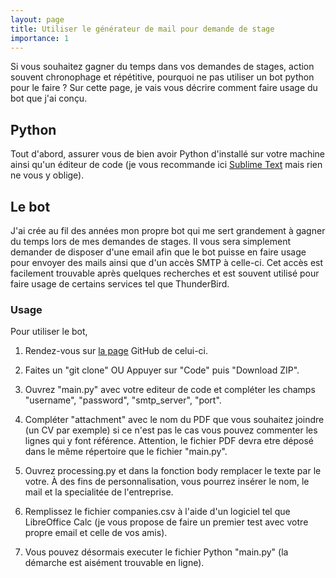 ```yaml
---
layout: page
title: Utiliser le générateur de mail pour demande de stage
importance: 1
---
```


Si vous souhaitez gagner du temps dans vos demandes de stages, action souvent chronophage et répétitive, pourquoi ne pas utiliser un bot python pour le faire ? Sur cette page, je vais vous décrire comment faire usage du bot que j'ai conçu.

## Python
Tout d'abord, assurer vous de bien avoir Python d'installé sur votre machine ainsi qu'un éditeur de code (je vous recommande ici [Sublime Text](https://www.sublimetext.com/) mais rien ne vous y oblige).

## Le bot

J'ai crée au fil des années mon propre bot qui me sert grandement à gagner du temps lors de mes demandes de stages. Il vous sera simplement demander de disposer d'une email afin que le bot puisse en faire usage pour envoyer des mails ainsi que d'un accès SMTP à celle-ci. Cet accès est facilement trouvable après quelques recherches et est souvent utilisé pour faire usage de certains services tel que ThunderBird.

### Usage
Pour utiliser le bot,

1. Rendez-vous sur [la page](https://github.com/mpek29/internshipEmailGenerator) GitHub de celui-ci.

2. Faites un "git clone" OU Appuyer sur "Code" puis "Download ZIP".

3. Ouvrez "main.py" avec votre editeur de code et compléter les champs "username", "password", "smtp_server", "port".

4. Compléter "attachment" avec le nom du PDF que vous souhaitez joindre (un CV par exemple) si ce n'est pas le cas vous pouvez commenter les lignes qui y font référence. Attention, le fichier PDF devra etre déposé dans le même répertoire que le fichier "main.py".

5. Ouvrez processing.py et dans la fonction body remplacer le texte par le votre. À des fins de personnalisation, vous pourrez insérer le nom, le mail et la specialitée de l'entreprise.

6. Remplissez le fichier companies.csv à l'aide d'un logiciel tel que LibreOffice Calc (je vous propose de faire un premier test avec votre propre email et celle de vos amis).

7. Vous pouvez désormais executer le fichier Python "main.py" (la démarche est aisément trouvable en ligne).
